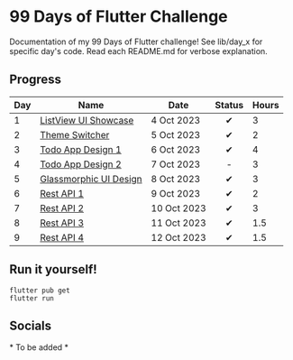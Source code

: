 # 99 Days of Flutter Challenge
Documentation of my 99 Days of Flutter challenge! See lib/day_x for specific day's code. Read each README.md for verbose explanation.

## Progress
| Day | Name                                           | Date        | Status | Hours |
|-----|------------------------------------------------|-------------|:------:|-------|
| 1   | [ListView UI Showcase](/lib/day_1/README.md)   | 4 Oct 2023  |   ✔    | 3     |
| 2   | [Theme Switcher](/lib/day_2/README.md)         | 5 Oct 2023  |   ✔    | 2     |
| 3   | [Todo App Design 1](/lib/day_3/README.md)      | 6 Oct 2023  |   ✔    | 4     |
| 4   | [Todo App Design 2](/lib/day_4/README.md)      | 7 Oct 2023  |   -    | 3     |
| 5   | [Glassmorphic UI Design](/lib/day_5/README.md) | 8 Oct 2023  |   ✔    | 3     |
| 6   | [Rest API 1](/lib/day_6/README.md)             | 9 Oct 2023  |   ✔    | 2     |
| 7   | [Rest API 2](/lib/day_7/README.md)             | 10 Oct 2023 |   ✔    | 3     |
| 8   | [Rest API 3](/lib/day_8/README.md)             | 11 Oct 2023 |   ✔    | 1.5   |
| 9   | [Rest API 4](/lib/day_9/README.md)             | 12 Oct 2023 |   ✔    | 1.5   |

## Run it yourself!
```
flutter pub get
flutter run
```

## Socials
\* To be added *